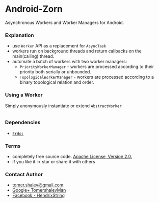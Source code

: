 # Android-Zorn
Asynchronous Workers and Worker Managers for Android.

### Explanation
* use `Worker` API as a replacement for `AsyncTask`
* workers run on background threads and return callbacks on the main(calling) thread.
* automate a batch of workers with two worker managers:
  * `PriorityWorkerManager` - workers are processed according to their priority both serially or unbounded.
  * `TopologicalWorkerManager` - workers are processed according to a binary topological relation and order.

### Using a Worker
Simply anonymously instantiate or extend `AbstractWorker`

```
```

### Dependencies
* [`Erdos`](https://github.com/HendrixString/Erdos-Graph-framework)
### Terms
* completely free source code. [Apache License, Version 2.0.](http://www.apache.org/licenses/LICENSE-2.0)
* if you like it -> star or share it with others

### Contact Author
* [tomer.shalev@gmail.com](tomer.shalev@gmail.com)
* [Google+ TomershalevMan](https://plus.google.com/+TomershalevMan/about)
* [Facebook - HendrixString](https://www.facebook.com/HendrixString)
